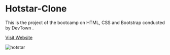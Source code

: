 # Hotstar-Clone
This is the project of the bootcamp on HTML, CSS and Bootstrap conducted by DevTown .

[Visit Website](https://jd82me.csb.app/)

![hotstar](https://user-images.githubusercontent.com/70633140/183292743-2ae13e7c-31e7-45ee-af58-485355a1ea9e.png)
